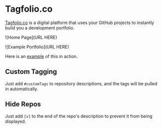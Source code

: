 # Tagfolio.co
[Tagfolio.co](http://tagfolio.co) is a digital platform that uses your GitHub projects to instantly build you a development portfolio.


![Home Page](URL HERE)


![Example Portfolio](URL HERE)


Here is an [example](http://tagfolio.co/?kid-on-github) of this in action.


## Custom Tagging

Just add ```#customTags``` to repository descriptions, and the tags will be pulled in automatically.

## Hide Repos
Just add ```[x]``` to the end of the repo's description to prevent it from being displayed.

